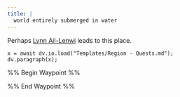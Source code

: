 ```yaml
---
title: |
  world entirely submerged in water
---
```


Perhaps [Lynn Ail-Lenwi](/Locations/Cloud%20Sea/Shards/The%20Forlorn%20Shiver/Lynn%20Ail-Lenwi.md) leads to this place.

````dataviewjs
x = await dv.io.load("Templates/Region - Quests.md");
dv.paragraph(x);
````

%% Begin Waypoint %%

%% End Waypoint %%

